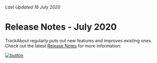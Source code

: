 *Last Updated 16 July 2020*

# Release Notes - July 2020

TrackAbout regularly puts out new features and improves existing ones. Check out the latest [Release Notes](https://corp.trackabout.com/releasenotes/trackabout-release-notes-july-2020) for more information: 

[![button](https://f.hubspotusercontent40.net/hubfs/5113190/TA%20-%20Release%20Notes%20July%202020%20(1)-1.png)](https://corp.trackabout.com/releasenotes/trackabout-release-notes-july-2020)
